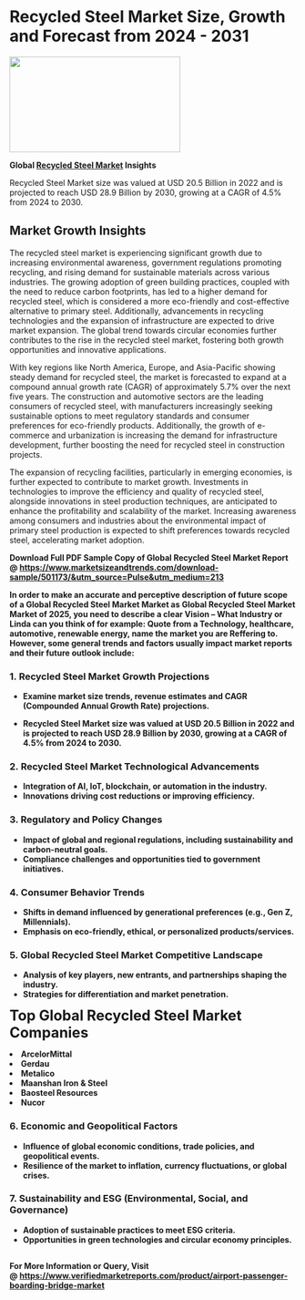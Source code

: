 <H1>Recycled Steel Market Size, Growth and Forecast from 2024 - 2031</H1><img class="aligncenter size-medium wp-image-584254" src="https://thirdeyenews.in/wp-content/uploads/2024/09/Global-Market-Research-300x168.jpeg" alt="" width="300" height="168" /><p><strong>Global&nbsp;<a href="https://www.marketsizeandtrends.com/download-sample/501173/&amp;utm_source=Pulse&amp;utm_medium=213">Recycled Steel Market</a> Insights</strong></p><p>Recycled Steel Market size was valued at USD 20.5 Billion in 2022 and is projected to reach USD 28.9 Billion by 2030, growing at a CAGR of 4.5% from 2024 to 2030.</p><p><h2>Market Growth Insights</h2> <p>The recycled steel market is experiencing significant growth due to increasing environmental awareness, government regulations promoting recycling, and rising demand for sustainable materials across various industries. The growing adoption of green building practices, coupled with the need to reduce carbon footprints, has led to a higher demand for recycled steel, which is considered a more eco-friendly and cost-effective alternative to primary steel. Additionally, advancements in recycling technologies and the expansion of infrastructure are expected to drive market expansion. The global trend towards circular economies further contributes to the rise in the recycled steel market, fostering both growth opportunities and innovative applications.</p> <p><strong></strong></p> <p>With key regions like North America, Europe, and Asia-Pacific showing steady demand for recycled steel, the market is forecasted to expand at a compound annual growth rate (CAGR) of approximately 5.7% over the next five years. The construction and automotive sectors are the leading consumers of recycled steel, with manufacturers increasingly seeking sustainable options to meet regulatory standards and consumer preferences for eco-friendly products. Additionally, the growth of e-commerce and urbanization is increasing the demand for infrastructure development, further boosting the need for recycled steel in construction projects.</p> <p>The expansion of recycling facilities, particularly in emerging economies, is further expected to contribute to market growth. Investments in technologies to improve the efficiency and quality of recycled steel, alongside innovations in steel production techniques, are anticipated to enhance the profitability and scalability of the market. Increasing awareness among consumers and industries about the environmental impact of primary steel production is expected to shift preferences towards recycled steel, accelerating market adoption.</p> <p><strong></p><p><span class=""><strong>Download Full PDF Sample Copy of Global Recycled Steel Market Report</strong> @ <a href="https://www.marketsizeandtrends.com/download-sample/501173/&amp;utm_source=Pulse&amp;utm_medium=213" target="_blank">https://www.marketsizeandtrends.com/download-sample/501173/&amp;utm_source=Pulse&amp;utm_medium=213</a></span></p><p>In order to make an accurate and perceptive description of future scope of a Global&nbsp;Recycled Steel Market Market as Global&nbsp;Recycled Steel Market Market of 2025, you need to describe a clear Vision &ndash; What Industry or Linda can you think of for example: Quote from a Technology, healthcare, automotive, renewable energy, name the market you are Reffering to. However, some general trends and factors usually impact market reports and their future outlook include:</p><h3>1.&nbsp;<strong>Recycled Steel Market Growth Projections</strong></h3><ul><li>Examine market size trends, revenue estimates and CAGR (Compounded Annual Growth Rate) projections.</li><li><p>Recycled Steel Market size was valued at USD 20.5 Billion in 2022 and is projected to reach USD 28.9 Billion by 2030, growing at a CAGR of 4.5% from 2024 to 2030.</p></li></ul><h3>2.&nbsp;<strong>Recycled Steel Market Technological Advancements</strong></h3><ul><li>Integration of AI, IoT, blockchain, or automation in the industry.</li><li>Innovations driving cost reductions or improving efficiency.</li></ul><h3>3.&nbsp;<strong>Regulatory and Policy Changes</strong></h3><ul><li>Impact of global and regional regulations, including sustainability and carbon-neutral goals.</li><li>Compliance challenges and opportunities tied to government initiatives.</li></ul><h3>4.&nbsp;<strong>Consumer Behavior Trends</strong></h3><ul><li>Shifts in demand influenced by generational preferences (e.g., Gen Z, Millennials).</li><li>Emphasis on eco-friendly, ethical, or personalized products/services.</li></ul><h3>5.&nbsp;<strong>Global Recycled Steel Market Competitive Landscape</strong></h3><ul><li>Analysis of key players, new entrants, and partnerships shaping the industry.</li><li>Strategies for differentiation and market penetration.</li></ul><p data-pm-slice="1 1 []"><span style="color: inherit; font-family: inherit; font-size: 25px;">Top Global Recycled Steel Market Companies</span></p><div class="" data-test-id=""><p><li>ArcelorMittal</li><li> Gerdau</li><li> Metalico</li><li> Maanshan Iron & Steel</li><li> Baosteel Resources</li><li> Nucor</li></p></div><h3>6.&nbsp;<strong>Economic and Geopolitical Factors</strong></h3><ul><li>Influence of global economic conditions, trade policies, and geopolitical events.</li><li>Resilience of the market to inflation, currency fluctuations, or global crises.</li></ul><h3>7.&nbsp;<strong>Sustainability and ESG (Environmental, Social, and Governance)</strong></h3><ul><li>Adoption of sustainable practices to meet ESG criteria.</li><li>Opportunities in green technologies and circular economy principles.</li></ul><h2><strong style="font-size: 14px;">For More Information or Query, Visit @&nbsp;</strong><a style="background-color: #ffffff; font-size: 14px;" href="https://www.marketsizeandtrends.com/report/recycled-steel-market/" target="_blank">https://www.verifiedmarketreports.com/product/airport-passenger-boarding-bridge-market</a></h2>
